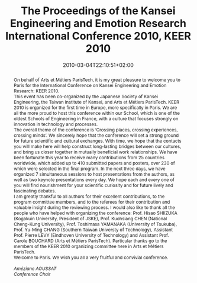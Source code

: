 ---
members: ["PLevy"]
slug: kansei-engineering-and-emotion-research-2010
title: The Proceedings of the Kansei Engineering and Emotion Research International Conference 2010, KEER 2010
layout: single
searchFilter: Publication
searchWeight: 8
publitype: edition
subsection: edition
kansei: true
research: 
    -  kansei
institution:
    heig: 1
    logo: TUe
    short: 'TU/e'
    name: "Eindhoven University of Technology"
    web: "https://www.tue.nl/en/"
    colo: "#c72125"
chaire: false
date: 2010-03-04T22:10:51+02:00
citation:
    editors:
        1: ["Levy", "Pierre", "P."]
        2: ["Bouchard", "Carole", "C."]
        4: ["Yamanaka", "Toshimasa", "T."]
        3: ["Aoussat", "Ameziane", "A."]
    year: 2010
    journal: "The Proceedings of the Kansei Engineering and Emotion Research International Conference 2010 – KEER2010"
    publisher: ["Japanese Society of Kansei Engineering", "Paris, France"]
    isbn: "978-4-9905104-0-4"
reference: "Lévy, P., Bouchard, C., Yamanaka, T., & Aoussat A. (Eds.). 2010. The Proceedings of the Kansei Engineering and Emotion Research International Conference 2010 – KEER2010. Paris, France. ISBN: 978-4-9905104-0-4."
abstract: "On behalf of Arts et Métiers ParisTech, it is my great pleasure to welcome you to Paris for the International Conference on Kansei Engineering and Emotion Research: KEER 2010.<br/>This event has been co-organized by the Japanese Society of Kansei Engineering, the Taiwan Institute of Kansei, and Arts et Métiers ParisTech. KEER 2010 is organized for the first time in Europe, more specifically in Paris. We are all the more proud to host this conference within our School, which is one of the oldest Schools of Engineering in France, with a culture that focuses strongly on innovation in technology and processes.<br/>The overall theme of the conference is ‘Crossing places, crossing experiences, crossing minds’. We sincerely hope that the conference will set a strong ground for future scientific and cultural exchanges. With time, we hope that the contacts you will make here will help construct long-lasting bridges between our cultures, and bring us closer together in mutually beneficial work relationships. We have been fortunate this year to receive many contributions from 25 countries worldwide, which added up to 410 submitted papers and posters, over 230 of which were selected in the final program. In the next three days, we have organized 7 simultaneous sessions to host presentations from the authors, as well as two keynote presentations every day. We hope each and every one of you will find nourishment for your scientific curiosity and for future lively and fascinating debates.<br/>I am greatly thankful to all authors for their excellent contributions, to the program committee members, and to the referees for their contribution and valuable insight during the reviewing process. I would also like to thank all the people who have helped with organizing the conference: Prof. Hisao SHIIZUKA (Kogakuin University, President of JSKE), Prof. Kuohsiang CHEN (National Cheng-Kung University), Prof. Toshimasa YAMANAKA (University of Tsukuba), Prof. Yu-Ming CHANG (Southern Taiwan Universty of Technology), Assistant Prof. Pierre LEVY (Eindhoven University of Technology) and Assistant Prof. Carole BOUCHARD (Arts et Métiers ParisTech). Particular thanks go to the members of the KEER 2010 organizing committee here in Arts et Métiers ParisTech.<br/>Welcome to Paris. We wish you all a very fruitful and convivial conference.<br/><br/><i>Améziane AOUSSAT</i><br/><i>Conference Chair</i>"
link:
    7: ["guide", "guide", " https://1drv.ms/b/s!AnQx_v88q65Qv4R9TtFEYPNjceeELg?e=lyTn1W"]
    8: ["proceedings", "proceedings", " https://1drv.ms/b/s!AnQx_v88q65Qv4RgOpSGCqhpdx8TVA?e=6qRshp"]
---